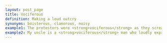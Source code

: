 ```yaml
---
layout: post_page
title: Vociferous
definition: Making a loud outcry
synonyms: boisterous, clamorous, noisy
example1: The protestors were <strong>vociferous</strong> as they screamed outside of the government building.
example2: My uncle is a <strong>vociferous</strong> man who loudly expresses his opinion on everything.
---
```


